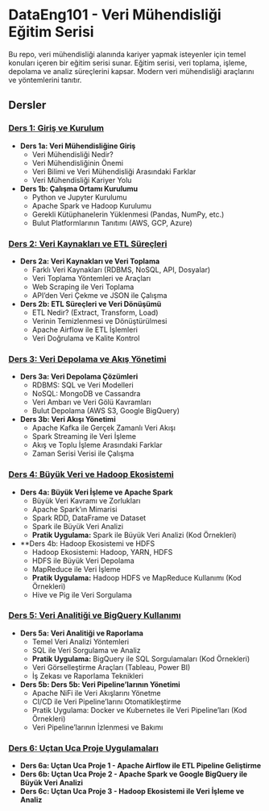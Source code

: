 # DataEng101 - Veri Mühendisliği Eğitim Serisi

Bu repo, veri mühendisliği alanında kariyer yapmak isteyenler için temel konuları içeren bir eğitim serisi sunar. Eğitim serisi, veri toplama, işleme, depolama ve analiz süreçlerini kapsar. Modern veri mühendisliği araçlarını ve yöntemlerini tanıtır.

## Dersler

### [Ders 1: Giriş ve Kurulum](ders1.md)
- **Ders 1a: Veri Mühendisliğine Giriş**
  - Veri Mühendisliği Nedir?
  - Veri Mühendisliğinin Önemi
  - Veri Bilimi ve Veri Mühendisliği Arasındaki Farklar
  - Veri Mühendisliği Kariyer Yolu
- **Ders 1b: Çalışma Ortamı Kurulumu**
  - Python ve Jupyter Kurulumu
  - Apache Spark ve Hadoop Kurulumu
  - Gerekli Kütüphanelerin Yüklenmesi (Pandas, NumPy, etc.)
  - Bulut Platformlarının Tanıtımı (AWS, GCP, Azure)

### [Ders 2: Veri Kaynakları ve ETL Süreçleri](ders2.md)
- **Ders 2a: Veri Kaynakları ve Veri Toplama**
  - Farklı Veri Kaynakları (RDBMS, NoSQL, API, Dosyalar)
  - Veri Toplama Yöntemleri ve Araçları
  - Web Scraping ile Veri Toplama
  - API’den Veri Çekme ve JSON ile Çalışma
- **Ders 2b: ETL Süreçleri ve Veri Dönüşümü**
  - ETL Nedir? (Extract, Transform, Load)
  - Verinin Temizlenmesi ve Dönüştürülmesi
  - Apache Airflow ile ETL İşlemleri
  - Veri Doğrulama ve Kalite Kontrol

### [Ders 3: Veri Depolama ve Akış Yönetimi](ders3.md)
- **Ders 3a: Veri Depolama Çözümleri**
  - RDBMS: SQL ve Veri Modelleri
  - NoSQL: MongoDB ve Cassandra
  - Veri Ambarı ve Veri Gölü Kavramları
  - Bulut Depolama (AWS S3, Google BigQuery)
- **Ders 3b: Veri Akışı Yönetimi**
  - Apache Kafka ile Gerçek Zamanlı Veri Akışı
  - Spark Streaming ile Veri İşleme
  - Akış ve Toplu İşleme Arasındaki Farklar
  - Zaman Serisi Verisi ile Çalışma

### [Ders 4: Büyük Veri ve Hadoop Ekosistemi](ders4.md)
- **Ders 4a: Büyük Veri İşleme ve Apache Spark**
  - Büyük Veri Kavramı ve Zorlukları
  - Apache Spark’ın Mimarisi
  - Spark RDD, DataFrame ve Dataset
  - Spark ile Büyük Veri Analizi
  - **Pratik Uygulama:** Spark ile Büyük Veri Analizi (Kod Örnekleri)
- **Ders 4b: Hadoop Ekosistemi ve HDFS
  - Hadoop Ekosistemi: Hadoop, YARN, HDFS
  - HDFS ile Büyük Veri Depolama
  - MapReduce ile Veri İşleme
  - **Pratik Uygulama:** Hadoop HDFS ve MapReduce Kullanımı (Kod Örnekleri)
  - Hive ve Pig ile Veri Sorgulama 

### [Ders 5: Veri Analitiği ve BigQuery Kullanımı](ders5.md)
- **Ders 5a: Veri Analitiği ve Raporlama**
  - Temel Veri Analizi Yöntemleri
  - SQL ile Veri Sorgulama ve Analiz
  - **Pratik Uygulama:** BigQuery ile SQL Sorgulamaları (Kod Örnekleri)
  - Veri Görselleştirme Araçları (Tableau, Power BI)
  - İş Zekası ve Raporlama Teknikleri
- **Ders 5b: Ders 5b: Veri Pipeline’larının Yönetimi**
  - Apache NiFi ile Veri Akışlarını Yönetme
  - CI/CD ile Veri Pipeline’larını Otomatikleştirme
  - Pratik Uygulama: Docker ve Kubernetes ile Veri Pipeline’ları (Kod Örnekleri)
  - Veri Pipeline’larının İzlenmesi ve Bakımı

### [Ders 6: Uçtan Uca Proje Uygulamaları](ders6.md)
- **Ders 6a: Uçtan Uca Proje 1 - Apache Airflow ile ETL Pipeline Geliştirme**
- **Ders 6b: Uçtan Uca Proje 2 - Apache Spark ve Google BigQuery ile Büyük Veri Analizi**
- **Ders 6c: Uçtan Uca Proje 3 - Hadoop Ekosistemi ile Veri İşleme ve Analiz**